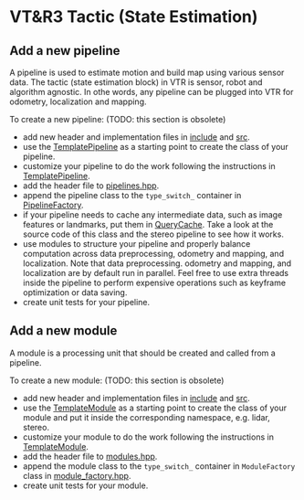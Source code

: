 # VT&amp;R3 Tactic (State Estimation)

## Add a new pipeline

A pipeline is used to estimate motion and build map using various sensor data. The tactic (state estimation block) in VTR is sensor, robot and algorithm agnostic. In othe words, any pipeline can be plugged into VTR for odometry, localization and mapping.

To create a new pipeline: (TODO: this section is obsolete)

- add new header and implementation files in [include](./include/vtr_tactic/pipelines) and [src](./src/pipelines).
- use the [TemplatePipeline](./include/vtr_tactic/pipelines/template_pipeline.hpp) as a starting point to create the class of your pipeline.
- customize your pipeline to do the work following the instructions in [TemplatePipeline](./include/vtr_tactic/pipelines/template_pipeline.hpp).
- add the header file to [pipelines.hpp](./include/vtr_tactic/pipelines/pipelines.hpp).
- append the pipeline class to the `type_switch_` container in [PipelineFactory](./include/vtr_tactic/pipelines/pipeline_factory.hpp).
- if your pipeline needs to cache any intermediate data, such as image features or landmarks, put them in [QueryCache](./include/vtr_tactic/cache.hpp). Take a look at the source code of this class and the stereo pipeline to see how it works.
- use modules to structure your pipeline and properly balance computation across data preprocessing, odometry and mapping, and localization. Note that data preprocessing. odometry and mapping, and localization are by default run in parallel. Feel free to use extra threads inside the pipeline to perform expensive operations such as keyframe optimization or data saving.
- create unit tests for your pipeline.

## Add a new module

A module is a processing unit that should be created and called from a pipeline.

To create a new module: (TODO: this section is obsolete)

- add new header and implementation files in [include](./include/vtr_tactic/modules) and [src](./src/modules).
- use the [TemplateModule](./include/vtr_tactic/modules/template_module.hpp) as a starting point to create the class of your module and put it inside the corresponding namespace, e.g. lidar, stereo.
- customize your module to do the work following the instructions in [TemplateModule](./include/vtr_tactic/modules/template_module.hpp).
- add the header file to [modules.hpp](./include/vtr_tactic/modules/modules.hpp).
- append the module class to the `type_switch_` container in `ModuleFactory` class in [module_factory.hpp](./include/vtr_tactic/modules/module_factory.hpp).
- create unit tests for your module.
